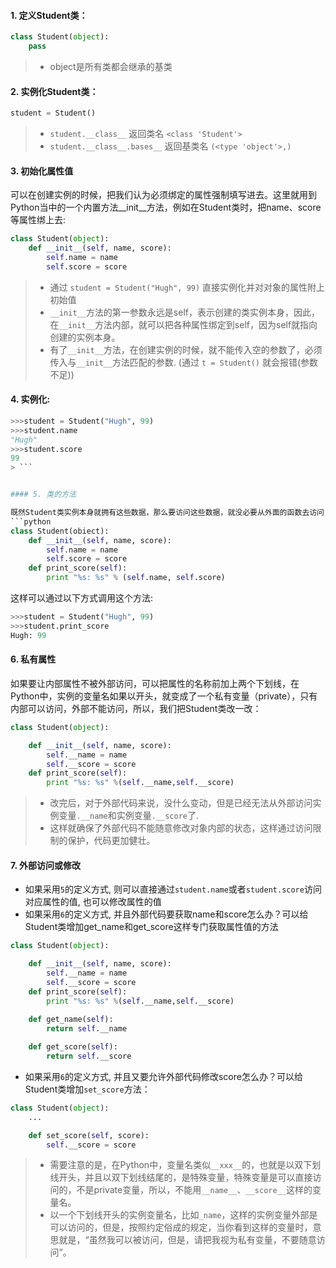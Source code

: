 #### 1. 定义Student类：
```python
class Student(object):
    pass
```
> - object是所有类都会继承的基类

#### 2. 实例化Student类：
```python
student = Student()
```
> - `student.__class__` 返回类名 `<class 'Student'>`
> - `student.__class__.bases__` 返回基类名 `(<type 'object'>,)`

#### 3. 初始化属性值

可以在创建实例的时候，把我们认为必须绑定的属性强制填写进去。这里就用到Python当中的一个内置方法__init__方法，例如在Student类时，把name、score等属性绑上去:
```python
class Student(object):
    def __init__(self, name, score):
        self.name = name
        self.score = score
```

> - 通过 `student = Student("Hugh", 99)` 直接实例化并对对象的属性附上初始值
> - `__init__`方法的第一参数永远是self，表示创建的类实例本身，因此，在`__init__`方法内部，就可以把各种属性绑定到self，因为self就指向创建的实例本身。
> - 有了`__init__`方法，在创建实例的时候，就不能传入空的参数了，必须传入与`__init__`方法匹配的参数. (通过 `t = Student()` 就会报错(参数不足))


#### 4. 实例化: 
```python
>>>student = Student("Hugh", 99)
>>>student.name
"Hugh"
>>>student.score
99
> ```


#### 5. 类的方法

既然Student类实例本身就拥有这些数据，那么要访问这些数据，就没必要从外面的函数去访问，而可以直接在Student类的内部定义访问数据的函数（方法），这样，就可以把”数据”封装起来。这些封装数据的函数是和Student类本身是关联起来的，称之为类的方法：
```python
class Student(obiect):
    def __init__(self, name, score):
        self.name = name
        self.score = score
    def print_score(self):
        print "%s: %s" % (self.name, self.score)
```
这样可以通过以下方式调用这个方法:
```python
>>>student = Student("Hugh", 99)
>>>student.print_score
Hugh: 99
```

#### 6. 私有属性

如果要让内部属性不被外部访问，可以把属性的名称前加上两个下划线，在Python中，实例的变量名如果以开头，就变成了一个私有变量（private），只有内部可以访问，外部不能访问，所以，我们把Student类改一改：
```python
class Student(object):

    def __init__(self, name, score):
        self.__name = name
        self.__score = score
    def print_score(self):
        print "%s: %s" %(self.__name,self.__score)
```

> - 改完后，对于外部代码来说，没什么变动，但是已经无法从外部访问实例变量`.__name`和实例变量`.__score`了.
> - 这样就确保了外部代码不能随意修改对象内部的状态，这样通过访问限制的保护，代码更加健壮。


#### 7. 外部访问或修改
- 如果采用`5`的定义方式, 则可以直接通过`student.name`或者`student.score`访问对应属性的值, 也可以修改属性的值
- 如果采用`6`的定义方式, 并且外部代码要获取name和score怎么办？可以给Student类增加get_name和get_score这样专门获取属性值的方法
```python
class Student(object):

    def __init__(self, name, score):
        self.__name = name
        self.__score = score
    def print_score(self):
        print "%s: %s" %(self.__name,self.__score)
    
    def get_name(self):
        return self.__name

    def get_score(self):
        return self.__score        

```
- 如果采用`6`的定义方式, 并且又要允许外部代码修改score怎么办？可以给Student类增加`set_score`方法：
```python
class Student(object):
    ...

    def set_score(self, score):
        self.__score = score
```

> - 需要注意的是，在Python中，变量名类似`__xxx__`的，也就是以双下划线开头，并且以双下划线结尾的，是特殊变量，特殊变量是可以直接访问的，不是private变量，所以，不能用`__name__`、`__score__`这样的变量名。
> - 以一个下划线开头的实例变量名，比如`_name`，这样的实例变量外部是可以访问的，但是，按照约定俗成的规定，当你看到这样的变量时，意思就是，“虽然我可以被访问，但是，请把我视为私有变量，不要随意访问”。